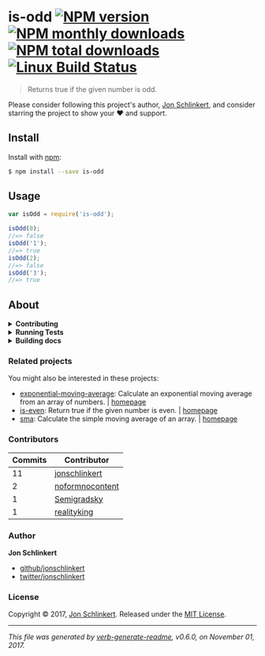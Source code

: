 # is-odd [![NPM version](https://img.shields.io/npm/v/is-odd.svg?style=flat)](https://www.npmjs.com/package/is-odd) [![NPM monthly downloads](https://img.shields.io/npm/dm/is-odd.svg?style=flat)](https://npmjs.org/package/is-odd) [![NPM total downloads](https://img.shields.io/npm/dt/is-odd.svg?style=flat)](https://npmjs.org/package/is-odd) [![Linux Build Status](https://img.shields.io/travis/jonschlinkert/is-odd.svg?style=flat&label=Travis)](https://travis-ci.org/jonschlinkert/is-odd)

> Returns true if the given number is odd.

Please consider following this project's author, [Jon Schlinkert](https://github.com/jonschlinkert), and consider starring the project to show your :heart: and support.

## Install

Install with [npm](https://www.npmjs.com/):

```sh
$ npm install --save is-odd
```

## Usage

```js
var isOdd = require('is-odd');

isOdd(0);
//=> false
isOdd('1');
//=> true
isOdd(2);
//=> false
isOdd('3');
//=> true
```

## About

<details>
<summary><strong>Contributing</strong></summary>

Pull requests and stars are always welcome. For bugs and feature requests, [please create an issue](../../issues/new).

</details>

<details>
<summary><strong>Running Tests</strong></summary>

Running and reviewing unit tests is a great way to get familiarized with a library and its API. You can install dependencies and run tests with the following command:

```sh
$ npm install && npm test
```

</details>

<details>
<summary><strong>Building docs</strong></summary>

_(This project's readme.md is generated by [verb](https://github.com/verbose/verb-generate-readme), please don't edit the readme directly. Any changes to the readme must be made in the [.verb.md](.verb.md) readme template.)_

To generate the readme, run the following command:

```sh
$ npm install -g verbose/verb#dev verb-generate-readme && verb
```

</details>

### Related projects

You might also be interested in these projects:

* [exponential-moving-average](https://www.npmjs.com/package/exponential-moving-average): Calculate an exponential moving average from an array of numbers. | [homepage](https://github.com/jonschlinkert/exponential-moving-average "Calculate an exponential moving average from an array of numbers.")
* [is-even](https://www.npmjs.com/package/is-even): Return true if the given number is even. | [homepage](https://github.com/jonschlinkert/is-even "Return true if the given number is even.")
* [sma](https://www.npmjs.com/package/sma): Calculate the simple moving average of an array. | [homepage](https://github.com/doowb/sma "Calculate the simple moving average of an array.")

### Contributors

| **Commits** | **Contributor** |
| --- | --- |
| 11 | [jonschlinkert](https://github.com/jonschlinkert) |
| 2 | [noformnocontent](https://github.com/noformnocontent) |
| 1 | [Semigradsky](https://github.com/Semigradsky) |
| 1 | [realityking](https://github.com/realityking) |

### Author

**Jon Schlinkert**

* [github/jonschlinkert](https://github.com/jonschlinkert)
* [twitter/jonschlinkert](https://twitter.com/jonschlinkert)

### License

Copyright © 2017, [Jon Schlinkert](https://github.com/jonschlinkert).
Released under the [MIT License](LICENSE).

***

_This file was generated by [verb-generate-readme](https://github.com/verbose/verb-generate-readme), v0.6.0, on November 01, 2017._